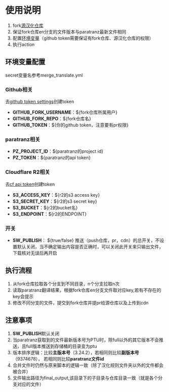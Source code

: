 # 使用说明

1. fork[源汉化仓库](https://github.com/StarCitizenToolBox/LocalizationData)
2. 保证fork仓库en分支的文件版本与paratranz最新文件相同
3. 配置[环境变量](#环境变量配置)（github token需要保证有fork仓库、源汉化仓库的权限）
4. 执行action

## 环境变量配置
secret变量名参考merge_translate.yml
### Github相关
去[github token settings](https://github.com/settings/tokens)创建token
- **GITHUB_FORK_USERNAME**：${fork仓库所属用户}
- **GITHUB_FORK_REPO**：${fork仓库名}
- **GITHUB_TOKEN**：${你的github token，注意要有pr权限}

### paratranz相关
- **PZ_PROJECT_ID**：${paratranz的project id}
- **PZ_TOKEN**：${paratranz的api token}

### Cloudflare R2相关
去[cf api token](https://dash.cloudflare.com/?to：/:account/r2/api-tokens)创建token
- **S3_ACCESS_KEY**：${r2的s3 access key}
- **S3_SECRET_KEY**：${r2的s3 secret key}
- **S3_BUCKET**：${r2的bucket名}
- **S3_ENDPOINT**：${r2的ENDPOINT}

### 开关
- **SW_PUBLISH**： ${true/false} 推送（push仓库，pr，cdn）的总开关，不设置默认关闭，当不确定输出内容是否正确时，可以关闭此开关来只输出文件，下载核对无误后再开启

## 执行流程

1. 从fork仓库拉取各个分支到不同目录，n个分支拉取n次
2. 读取paratranz翻译结果，根据fork仓库en分支文件取对应key,若有不存在的key会提示
3. 修改不同分支的文件，提交到fork仓库并提pr给源仓库以及上传到cdn

## 注意事项
1. **SW_PUBLISH**默认关闭
2. 当paratranz获取到的文件最新版本号为PTU时，除full以外的其它版本不会推送，且full版本推送到存储桶的目录变为ptu
3. 版本排序逻辑：比较**主版本号**（3.24.2），若相同则比较**副版本号**（9374678）， 若相同则比较**paratranz文件id**
4. 合并文件时仍然与原来脚本的逻辑一致（除了汉化规则文件夹以外的文件都会被合并）
5. 文件输出路径为final_output,该目录下的子目录与仓库目录一致（就是各个分支对应的文件）
